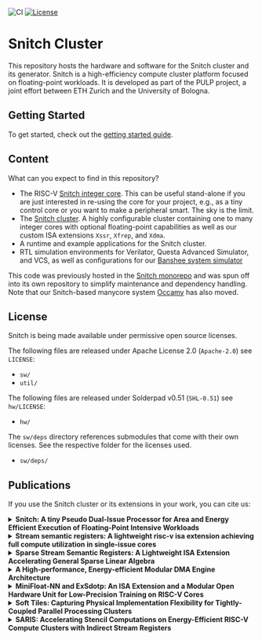 ![CI](https://github.com/pulp-platform/snitch_cluster/actions/workflows/ci.yml/badge.svg)
[![License](https://img.shields.io/badge/License-Apache%202.0-blue.svg)](https://opensource.org/licenses/Apache-2.0)

# Snitch Cluster

This repository hosts the hardware and software for the Snitch cluster and its generator. Snitch is a high-efficiency compute cluster platform focused on floating-point workloads. It is developed as part of the PULP project, a joint effort between ETH Zurich and the University of Bologna.

## Getting Started

To get started, check out the [getting started guide](https://pulp-platform.github.io/snitch_cluster/ug/getting_started.html).

## Content

What can you expect to find in this repository?

- The RISC-V [Snitch integer core](https://pulp-platform.github.io/snitch_cluster/rm/snitch.html). This can be useful stand-alone if you are just interested in re-using the core for your project, e.g., as a tiny control core or you want to make a peripheral smart. The sky is the limit.
- The [Snitch cluster](https://pulp-platform.github.io/snitch_cluster/rm/snitch_cluster.html). A highly configurable cluster containing one to many integer cores with optional floating-point capabilities as well as our custom ISA extensions `Xssr`, `Xfrep`, and `Xdma`.
- A runtime and example applications for the Snitch cluster.
- RTL simulation environments for Verilator, Questa Advanced Simulator, and VCS, as well as configurations for our [Banshee system simulator](https://github.com/pulp-platform/banshee)

This code was previously hosted in the [Snitch monorepo](https://github.com/pulp-platform/snitch) and was spun off into its own repository to simplify maintenance and dependency handling. Note that our Snitch-based manycore system [Occamy](https://github.com/pulp-platform/occamy) has also moved.

## License

Snitch is being made available under permissive open source licenses.

The following files are released under Apache License 2.0 (`Apache-2.0`) see `LICENSE`:

- `sw/`
- `util/`

The following files are released under Solderpad v0.51 (`SHL-0.51`) see `hw/LICENSE`:

- `hw/`

The `sw/deps` directory references submodules that come with their own
licenses. See the respective folder for the licenses used.

- `sw/deps/`

## Publications


If you use the Snitch cluster or its extensions in your work, you can cite us:

<details>
<summary><b>Snitch: A tiny Pseudo Dual-Issue Processor for Area and Energy Efficient Execution of Floating-Point Intensive Workloads</b></summary>
<p>

```
@article{zaruba2020snitch,
  title={Snitch: A tiny Pseudo Dual-Issue Processor for Area and Energy Efficient Execution of Floating-Point Intensive Workloads},
  author={Zaruba, Florian and Schuiki, Fabian and Hoefler, Torsten and Benini, Luca},
  journal={IEEE Transactions on Computers},
  year={2020},
  publisher={IEEE}
}
```

</p>
</details>

<details>
<summary><b>Stream semantic registers: A lightweight risc-v isa extension achieving full compute utilization in single-issue cores</b></summary>
<p>

```
@article{schuiki2020stream,
  title={Stream semantic registers: A lightweight risc-v isa extension achieving full compute utilization in single-issue cores},
  author={Schuiki, Fabian and Zaruba, Florian and Hoefler, Torsten and Benini, Luca},
  journal={IEEE Transactions on Computers},
  volume={70},
  number={2},
  pages={212--227},
  year={2020},
  publisher={IEEE}
}
```

</p>
</details>

<details>
<summary><b>Sparse Stream Semantic Registers: A Lightweight ISA Extension Accelerating General Sparse Linear Algebra</b></summary>
<p>

```
@article{scheffler2023sparsessr,
  author={Scheffler, Paul and Zaruba, Florian and Schuiki, Fabian and Hoefler, Torsten and Benini, Luca},
  journal={IEEE Transactions on Parallel and Distributed Systems},
  title={Sparse Stream Semantic Registers: A Lightweight ISA Extension Accelerating General Sparse Linear Algebra},
  year={2023},
  volume={34},
  number={12},
  pages={3147-3161},
  doi={10.1109/TPDS.2023.3322029}
}
```

</p>
</details>

<details>
<summary><b>A High-performance, Energy-efficient Modular DMA Engine Architecture</b></summary>
<p>

```
@ARTICLE{benz2023idma,
  author={Benz, Thomas and Rogenmoser, Michael and Scheffler, Paul and Riedel, Samuel and Ottaviano, Alessandro and Kurth, Andreas and Hoefler, Torsten and Benini, Luca},
  journal={IEEE Transactions on Computers},
  title={A High-performance, Energy-efficient Modular DMA Engine Architecture},
  year={2023},
  volume={},
  number={},
  pages={1-14},
  doi={10.1109/TC.2023.3329930}}
```

</p>
</details>

<details>
<summary><b>MiniFloat-NN and ExSdotp: An ISA Extension and a Modular Open Hardware Unit for Low-Precision Training on RISC-V Cores</b></summary>
<p>

```
@inproceedings{bertaccini2022minifloat,
  author={Bertaccini, Luca and Paulin, Gianna and Fischer, Tim and Mach, Stefan and Benini, Luca},
  booktitle={2022 IEEE 29th Symposium on Computer Arithmetic (ARITH)},
  title={MiniFloat-NN and ExSdotp: An ISA Extension and a Modular Open Hardware Unit for Low-Precision Training on RISC-V Cores},
  year={2022},
  volume={},
  number={},
  pages={1-8}
}
```

</p>
</details>

<details>
<summary><b>Soft Tiles: Capturing Physical Implementation Flexibility for Tightly-Coupled Parallel Processing Clusters</b></summary>
<p>

```
@inproceedings{paulin2022softtiles,
  author={Paulin, Gianna and Cavalcante, Matheus and Scheffler, Paul and Bertaccini, Luca and Zhang, Yichao and Gürkaynak, Frank and Benini, Luca},
  booktitle={2022 IEEE Computer Society Annual Symposium on VLSI (ISVLSI)},
  title={Soft Tiles: Capturing Physical Implementation Flexibility for Tightly-Coupled Parallel Processing Clusters},
  year={2022},
  volume={},
  number={},
  pages={44-49},
  doi={10.1109/ISVLSI54635.2022.00021}
}
```

</p>
</details>

<details>
<summary><b>SARIS: Accelerating Stencil Computations on Energy-Efficient RISC-V Compute Clusters with Indirect Stream Registers</b></summary>
<p>

```
@misc{scheffler2024saris,
      title={SARIS: Accelerating Stencil Computations on Energy-Efficient
             RISC-V Compute Clusters with Indirect Stream Registers},
      author={Paul Scheffler and Luca Colagrande and Luca Benini},
      year={2024},
      eprint={2404.05303},
      archivePrefix={arXiv},
      primaryClass={cs.MS}
}
```

</p>
</details>
